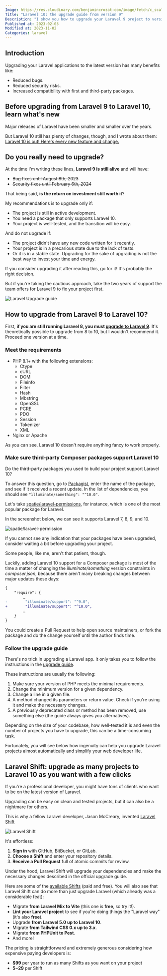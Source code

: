 ```yaml
---
Image: https://res.cloudinary.com/benjamincrozat-com/image/fetch/c_scale,f_webp,q_auto,w_1200/https://life-long-bunny.fra1.digitaloceanspaces.com/media-library/production/28/laravel-10-upgrade-guide_myjbgv.png
Title: "Laravel 10: the upgrade guide from version 9"
Description: "I show you how to upgrade your Laravel 9 project to version 10 and help you decide whether the return on investment is worth it."
Published at: 2023-02-03
Modified at: 2023-11-02
Categories: laravel
---
```


## Introduction

Upgrading your Laravel applications to the latest version has many benefits like:
- Reduced bugs.
- Reduced security risks.
- Increased compatibility with first and third-party packages.

## Before upgrading from Laravel 9 to Laravel 10, learn what's new

Major releases of Laravel have been smaller and smaller over the years.

But Laravel 10 still has plenty of changes, though, and I wrote about them: [Laravel 10 is out! Here's every new feature and change.](https://benjamincrozat.com/laravel-10)

## Do you really need to upgrade?

At the time I'm writing these lines, **Laravel 9 is still alive** and will have:
- ~~Bug fixes until August 8th, 2023~~
- ~~Security fixes until February 6th, 2024~~

That being said, **is the return on investment still worth it**?

My recommendations is to upgrade only if:
- The project is still in active development.
- You need a package that only supports Laravel 10.
- Your project is well-tested, and the transition will be easy.

And do not upgrade if:
- The project didn't have any new code written for it recently.
- Your project is in a precarious state due to the lack of tests.
- Or it is in a stable state. Upgrading for the sake of upgrading is not the best way to invest your time and energy.

If you consider upgrading it after reading this, go for it! It's probably the right decision.

But if you're taking the cautious approach, take the two years of support the team offers for Laravel 9 to fix your project first.

![Laravel Upgrade guide](https://life-long-bunny.fra1.digitaloceanspaces.com/media-library/production/130/conversions/Screenshot_2023-02-03_at_11.00.57_sruzij-medium.jpg)

## How to upgrade from Laravel 9 to Laravel 10?

First, **if you are still running Laravel 8, you must [upgrade to Laravel 9](https://benjamincrozat.com/laravel-9-upgrade-guide)**. It's theoretically possible to upgrade from 8 to 10, but I wouldn't recommend it. Proceed one version at a time.

### Meet the requirements

- PHP 8.1+ with the following extensions:
  - Ctype
  - cURL
  - DOM
  - Fileinfo
  - Filter
  - Hash
  - Mbstring
  - OpenSSL
  - PCRE
  - PDO
  - Session
  - Tokenizer
  - XML
- Nginx or Apache

As you can see, Laravel 10 doesn't require anything fancy to work properly.

### Make sure third-party Composer packages support Laravel 10

Do the third-party packages you used to build your project support Laravel 10?

To answer this question, go to [Packagist](https://packagist.org), enter the name of the package, and see if it received a recent update. In the list of dependencies, you should see `"ìlluminate/something": "^10.0"`.

Let's take [spatie/laravel-permissions](https://packagist.org/packages/spatie/laravel-permission), for instance, which is one of the most popular package for Laravel.

In the screenshot below, we can see it supports Laravel 7, 8, 9, and 10.

![spatie/laravel-permission](https://life-long-bunny.fra1.digitaloceanspaces.com/media-library/production/131/conversions/Screenshot_2023-02-04_at_18.16.02_nvvzfb-medium.jpg)

If you cannot see any indication that your packages have been upgraded, consider waiting a bit before upgrading your project.

Some people, like me, aren't that patient, though.

Luckily, adding Laravel 10 support for a Composer package is most of the time a matter of changing the *illuminate/something* version constraints in *composer.json*, because there aren't many breaking changes between major updates these days:

```diff
{
    "require": {
        …
-        "illuminate/support": "^9.0",
+        "illuminate/support": "^10.0",
        …
    }
}
```

You could create a Pull Request to help open source maintainers, or fork the package and do the change yourself until the author finds time.

### Follow the upgrade guide

There's no trick in upgrading a Laravel app. It only takes you to follow the instructions in the [upgrade guide](https://laravel.com/docs/10.x/upgrade).

These instructions are usually the following:
1. Make sure your version of PHP meets the minimal requirements.
2. Change the minimum version for a given dependency.
3. Change a line in a given file.
4. A method changed its parameters or return value. Check if you're using it and make the necessary changes.
5. A previously deprecated class or method has been removed, use something else (the guide always gives you alternatives).

Depending on the size of your codebase, how well-tested it is and even the number of projects you have to upgrade, this can be a time-consuming task.

Fortunately, you will see below how ingenuity can help you upgrade Laravel projects almost automatically and simplify your web developer life.

## Laravel Shift: upgrade as many projects to Laravel 10 as you want with a few clicks

If you're a professional developer, you might have tons of clients who want to be on the latest version of Laravel.

Upgrading can be easy on clean and tested projects, but it can also be a nightmare for others.

This is why a fellow Laravel developer, Jason McCreary, invented [Laravel Shift](https://laravelshift.com?utm_campaign=laravel-10-upgrade-guide&utm_source=benjamincrozat.com&utm_medium=blogpost&utm_content=textlink)

![Laravel Shift](https://life-long-bunny.fra1.digitaloceanspaces.com/media-library/production/132/conversions/Screenshot_2023-02-03_at_10.55.36_ccqoia-medium.jpg)

It's effortless:
1. **Sign in** with GitHub, BitBucket, or GitLab.
2. **Choose a Shift** and enter your repository details.
3. **Receive a Pull Request** full of atomic commits for review.

Under the hood, Laravel Shift will upgrade your dependencies and make the necessary changes described in the official upgrade guide.

Here are some of the [available Shifts](https://laravelshift.com/shifts?utm_campaign=laravel-10-upgrade-guide&utm_source=benjamincrozat.com&utm_medium=blogpost&utm_content=textlink) (paid and free). You will also see that Laravel Shift can do more than just upgrade Laravel (which already was a considerable feat):
- Migrate **from Laravel Mix to Vite** (this one is **free**, so try it!).
- **Lint your Laravel project** to see if you're doing things the "Laravel way" (it's also **free**).
- Upgrade **from Laravel 5.0 up to Laravel 10**.
- Migrate **from Tailwind CSS 0.x up to 3.x**.
- Migrate **from PHPUnit to Pest**.
- And more!

The pricing is straightforward and extremely generous considering how expensive paying developers is:
- **$99** per year to run as many Shifts as you want on your project
- **$5-$29** per Shift

